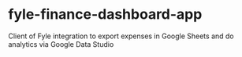 # fyle-finance-dashboard-app
Client of Fyle integration to export expenses in Google Sheets and do analytics via Google Data Studio
